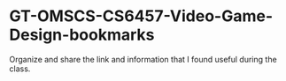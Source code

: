 # GT-OMSCS-CS6457-Video-Game-Design-bookmarks
Organize and share the link and information that I found useful during the class.
